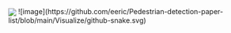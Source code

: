 
<img src="https://github-profile-trophy.vercel.app/?username=eeric" align="center">
![image](https://github.com/eeric/Pedestrian-detection-paper-list/blob/main/Visualize/github-snake.svg)


